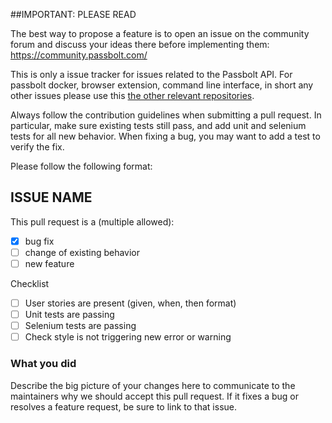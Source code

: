 ##IMPORTANT: PLEASE READ

The best way to propose a feature is to open an issue on the community forum and discuss your
ideas there before implementing them: https://community.passbolt.com/

This is only a issue tracker for issues related to the Passbolt API.
For passbolt docker, browser extension, command line interface, in short any other issues
please use this [the other relevant repositories](https://github.com/passbolt).

Always follow the contribution guidelines when submitting a pull request.
In particular, make sure existing tests still pass, and add unit and selenium tests for all new behavior.
When fixing a bug, you may want to add a test to verify the fix.

Please follow the following format:

## ISSUE NAME

This pull request is a (multiple allowed):

* [x] bug fix
* [ ] change of existing behavior
* [ ] new feature

Checklist
* [ ] User stories are present (given, when, then format)
* [ ] Unit tests are passing
* [ ] Selenium tests are passing
* [ ] Check style is not triggering new error or warning

### What you did
Describe the big picture of your changes here to communicate to the maintainers why we
should accept this pull request. If it fixes a bug or resolves a feature request, be sure
to link to that issue.
